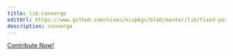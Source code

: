 ```yaml
---
title: lib.converge
editUrl: https://www.github.com/nixos/nixpkgs/blob/master/lib/fixed-points.nix#L55C14
description: converge
---
```


<a href="https://www.github.com/nixos/nixpkgs/blob/master/lib/fixed-points.nix#L55C14">Contribute Now!</a>
